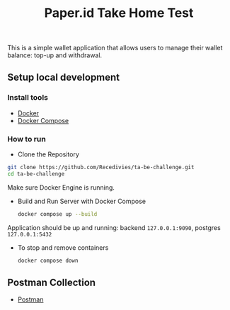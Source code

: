 <div align="center" style="padding-bottom: 20px">
  <h1>Paper.id Take Home Test</h1>
</div>

This is a simple wallet application that allows users to manage their wallet balance: top-up and withdrawal.

## Setup local development

### Install tools

- [Docker](https://www.docker.com/)
- [Docker Compose](https://docs.docker.com/compose/install/)

### How to run

- Clone the Repository

```bash
git clone https://github.com/Recedivies/ta-be-challenge.git
cd ta-be-challenge
```

Make sure Docker Engine is running.

- Build and Run Server with Docker Compose

  ```bash
  docker compose up --build
  ```

Application should be up and running: backend `127.0.0.1:9090`, postgres `127.0.0.1:5432`

- To stop and remove containers

  ```bash
  docker compose down
  ```

## Postman Collection

- [Postman](https://documenter.getpostman.com/view/15717582/2sAYBbdUAZ)
